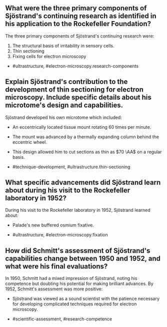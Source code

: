 ## What were the three primary components of Sjöstrand's continuing research as identified in his application to the Rockefeller Foundation?

The three primary components of Sjöstrand's continuing research were:
1. The structural basis of irritability in sensory cells.
2. Thin sectioning
3. Fixing cells for electron microscopy

- #ultrastructure, #electron-microscopy.research-components

## Explain Sjöstrand's contribution to the development of thin sectioning for electron microscopy. Include specific details about his microtome's design and capabilities.

Sjöstrand developed his own microtome which included:
- An eccentrically located tissue mount rotating 60 times per minute.
- The mount was advanced by a thermally expanding column behind the eccentric wheel.
- This design allowed him to cut sections as thin as $70 \AA$ on a regular basis.

- #technique-development, #ultrastructure.thin-sectioning

## What specific advancements did Sjöstrand learn about during his visit to the Rockefeller laboratory in 1952?

During his visit to the Rockefeller laboratory in 1952, Sjöstrand learned about:
- Palade's new buffered osmium fixative.

- #ultrastructure, #electron-microscopy.fixation

## How did Schmitt's assessment of Sjöstrand's capabilities change between 1950 and 1952, and what were his final evaluations?

In 1950, Schmitt had a mixed impression of Sjöstrand, noting his competence but doubting his potential for making brilliant advances. By 1952, Schmitt's assessment was more positive:
- Sjöstrand was viewed as a sound scientist with the patience necessary for developing complicated techniques required for electron microscopy.

- #scientific-assessment, #research-competence